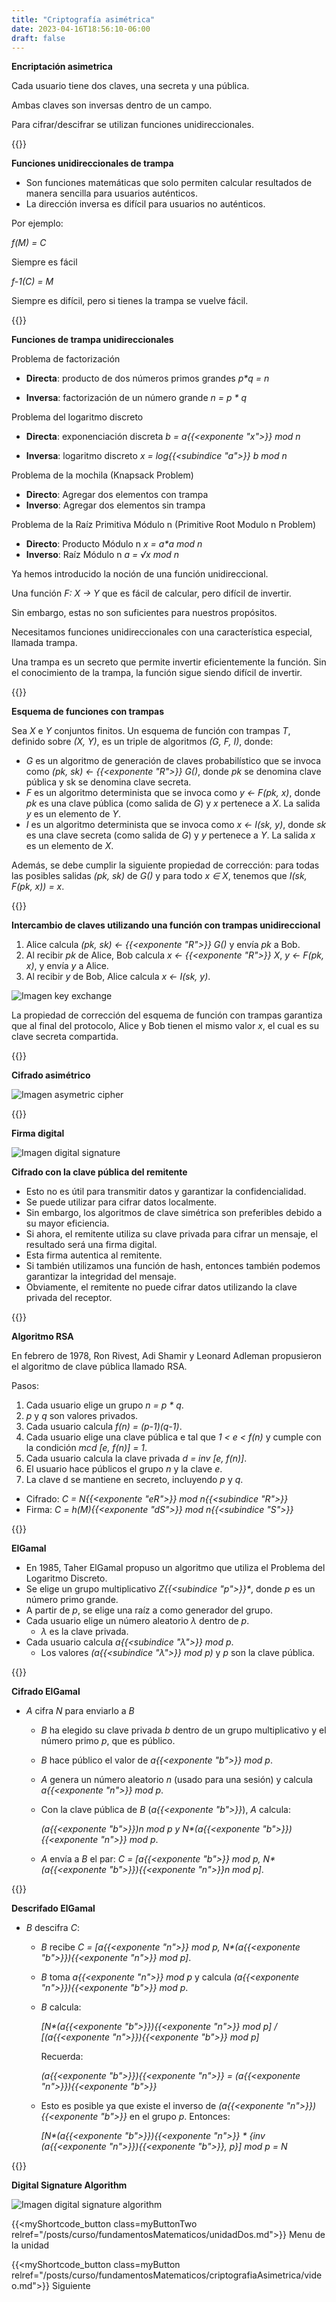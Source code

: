 ```yaml
---
title: "Criptografía asimétrica"
date: 2023-04-16T18:56:10-06:00
draft: false
---
```


**Encriptación asimetrica**

Cada usuario tiene dos claves, una secreta y una pública.

Ambas claves son inversas dentro de un campo.

Para cifrar/descifrar se utilizan funciones unidireccionales.

{{<salto>}}

**Funciones unidireccionales de trampa**

- Son funciones matemáticas que solo permiten calcular resultados de manera sencilla para usuarios auténticos.
- La dirección inversa es difícil para usuarios no auténticos.

Por ejemplo:

_f(M) = C_

Siempre es fácil

_f-1(C) = M_

Siempre es difícil, pero si tienes la trampa se vuelve fácil.

{{<salto>}}

**Funciones de trampa unidireccionales**

Problema de factorización

- **Directa**: producto de dos números primos grandes _p*q = n_

- **Inversa**: factorización de un número grande _n = p * q_

Problema del logaritmo discreto

- **Directa**: exponenciación discreta _b = a{{<exponente "x">}} mod n_

- **Inversa**: logaritmo discreto _x = log{{<subindice "a">}} b mod n_

Problema de la mochila (Knapsack Problem)

- **Directo**: Agregar dos elementos con trampa
- **Inverso**: Agregar dos elementos sin trampa

Problema de la Raíz Primitiva Módulo n (Primitive Root Modulo n Problem)

- **Directo**: Producto Módulo n _x = a*a mod n_
- **Inverso**: Raíz Módulo n _a = √x mod n_

Ya hemos introducido la noción de una función unidireccional.

Una función _F: X → Y_ que es fácil de calcular, pero difícil de invertir.

Sin embargo, estas no son suficientes para nuestros propósitos.

Necesitamos funciones unidireccionales con una característica especial, llamada trampa.

Una trampa es un secreto que permite invertir eficientemente la función. Sin el conocimiento de la trampa, la función sigue siendo difícil de invertir.

{{<salto>}}

**Esquema de funciones con trampas**

Sea _X_ e _Y_ conjuntos finitos. Un esquema de función con trampas _T_, definido sobre _(X, Y)_, es un triple de algoritmos _(G, F, I)_, donde:

- _G_ es un algoritmo de generación de claves probabilístico que se invoca como _(pk, sk) ← {{<exponente "R">}} G()_, donde _pk_ se denomina clave pública y sk se denomina clave secreta.
- _F_ es un algoritmo determinista que se invoca como _y ← F(pk, x)_, donde _pk_ es una clave pública (como salida de _G_) y _x_ pertenece a _X_. La salida _y_ es un elemento de _Y_.
- _I_ es un algoritmo determinista que se invoca como _x ← I(sk, y)_, donde _sk_ es una clave secreta (como salida de _G_) y _y_ pertenece a _Y_. La salida _x_ es un elemento de _X_.

Además, se debe cumplir la siguiente propiedad de corrección: para todas las posibles salidas _(pk, sk)_ de _G()_ y para todo _x ∈ X_, tenemos que _I(sk, F(pk, x)) = x_.

{{<salto>}}

**Intercambio de claves utilizando una función con trampas unidireccional**

1. Alice calcula _(pk, sk) ← {{<exponente "R">}} G()_ y envía _pk_ a Bob.
2. Al recibir _pk_ de Alice, Bob calcula _x ← {{<exponente "R">}} X_, _y ← F(pk, x)_, y envía _y_ a Alice.
3. Al recibir _y_ de Bob, Alice calcula _x ← I(sk, y)_.

![Imagen key exchange](/posts/curso/img/fundamentos_criptoAsimetrica/key_exchange.png#center)

La propiedad de corrección del esquema de función con trampas garantiza que al final del protocolo, Alice y Bob tienen el mismo valor _x_, el cual es su clave secreta compartida.

{{<salto>}}

**Cifrado asimétrico**

![Imagen asymetric cipher](/posts/curso/img/fundamentos_criptoAsimetrica/asymmetric_cipher.png#center)

{{<salto>}}

**Firma digital**

![Imagen digital signature](/posts/curso/img/fundamentos_criptoAsimetrica/digital_signature.png#center)

**Cifrado con la clave pública del remitente**

- Esto no es útil para transmitir datos y garantizar la confidencialidad.
- Se puede utilizar para cifrar datos localmente.
- Sin embargo, los algoritmos de clave simétrica son preferibles debido a su mayor eficiencia.
- Si ahora, el remitente utiliza su clave privada para cifrar un mensaje, el resultado será una firma digital.
- Esta firma autentica al remitente.
- Si también utilizamos una función de hash, entonces también podemos garantizar la integridad del mensaje.
- Obviamente, el remitente no puede cifrar datos utilizando la clave privada del receptor.


{{<salto>}}

**Algoritmo RSA**

En febrero de 1978, Ron Rivest, Adi Shamir y Leonard Adleman propusieron el algoritmo de clave pública llamado RSA.

Pasos:

1. Cada usuario elige un grupo _n = p * q_.
2. _p_ y _q_ son valores privados.
3. Cada usuario calcula _f(n) = (p-1)(q-1)_.
4. Cada usuario elige una clave pública e tal que _1 < e < f(n)_ y cumple con la condición _mcd [e, f(n)] = 1_.
5. Cada usuario calcula la clave privada _d = inv [e, f(n)]_.
6. El usuario hace públicos el grupo _n_ y la clave _e_.
7. La clave d se mantiene en secreto, incluyendo _p_ y _q_.

- Cifrado: _C = N{{<exponente "eR">}} mod n{{<subindice "R">}}_
- Firma: _C = h(M){{<exponente "dS">}} mod n{{<subindice "S">}}_

{{<salto>}}

**ElGamal**

- En 1985, Taher ElGamal propuso un algoritmo que utiliza el Problema del Logaritmo Discreto.
- Se elige un grupo multiplicativo _Z{{<subindice "p">}}*_, donde _p_ es un número primo grande.
- A partir de _p_, se elige una raíz a como generador del grupo.
- Cada usuario elige un número aleatorio _λ_ dentro de _p_.
    - _λ_ es la clave privada.
- Cada usuario calcula _a{{<subindice "λ">}} mod p_.
    - Los valores _(a{{<subindice "λ">}} mod p)_ y _p_ son la clave pública.

{{<salto>}}

**Cifrado ElGamal**

- _A_ cifra _N_ para enviarlo a _B_
    - _B_ ha elegido su clave privada _b_ dentro de un grupo multiplicativo y el número primo _p_, que es público.
    - _B_ hace público el valor de _a{{<exponente "b">}} mod p_.
    - _A_ genera un número aleatorio _n_ (usado para una sesión) y calcula _a{{<exponente "n">}} mod p_.
    - Con la clave pública de _B_ (_a{{<exponente "b">}}_), _A_ calcula:

        _(a{{<exponente "b">}})n mod p y N*(a{{<exponente "b">}}){{<exponente "n">}} mod p_.

    - _A_ envía a _B_ el par: _C = [a{{<exponente "b">}} mod p, N*(a{{<exponente "b">}}){{<exponente "n">}}n mod p]_.

{{<salto>}}

**Descrifado ElGamal**

- _B_ descifra _C_:
    - _B_ recibe _C = [a{{<exponente "n">}} mod p, N*(a{{<exponente "b">}}){{<exponente "n">}} mod p]_.
    - _B_ toma _a{{<exponente "n">}} mod p_ y calcula _(a{{<exponente "n">}}){{<exponente "b">}} mod p_.
    - _B_ calcula:

        _[N*(a{{<exponente "b">}}){{<exponente "n">}} mod p] / [(a{{<exponente "n">}}){{<exponente "b">}} mod p]_
        
        Recuerda: 
        
        _(a{{<exponente "b">}}){{<exponente "n">}} = (a{{<exponente "n">}}){{<exponente "b">}}_
    - Esto es posible ya que existe el inverso de _(a{{<exponente "n">}}){{<exponente "b">}}_ en el grupo _p_. Entonces:
        
        _[N*(a{{<exponente "b">}}){{<exponente "n">}} * {inv (a{{<exponente "n">}}){{<exponente "b">}}, p}] mod p = N_

{{<salto>}}

**Digital Signature Algorithm**

![Imagen digital signature algorithm](/posts/curso/img/fundamentos_criptoAsimetrica/digital_signature_algorithm.png)


{{<myShortcode_button class=myButtonTwo relref="/posts/curso/fundamentosMatematicos/unidadDos.md">}} Menu de la unidad

{{<myShortcode_button class=myButton relref="/posts/curso/fundamentosMatematicos/criptografiaAsimetrica/video.md">}} Siguiente